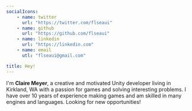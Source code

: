 ```yaml
---
socialIcons:
    - name: twitter
      url: "https://twitter.com/flseaui"
    - name: github
      url: "https://github.com/flseaui"
    - name: linkedin
      url: "https://linkedin.com"
    - name: email
      utl: "flseaui@gmail.com"

title: Hey!
---
```


I'm **Claire Meyer**, a creative and motivated Unity developer living in Kirkland, WA with a passion for games and solving interesting problems. I have over 10 years of experience making games and am skilled in many engines and languages. Looking for new opportunities!